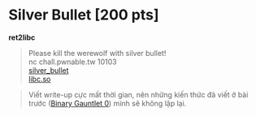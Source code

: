 # Silver Bullet [200 pts]
**__ret2libc__**

> Please kill the werewolf with silver bullet!      
> nc chall.pwnable.tw 10103     
> [silver_bullet](https://github.com/BuiKimPhat/ctf-writeup/blob/master/pwn/pwnable_tw/silverBullet_02/silver_bullet)     
> [libc.so](https://github.com/BuiKimPhat/ctf-writeup/blob/master/pwn/pwnable_tw/silverBullet_02/libc_32.so.6)        

> Viết write-up cực mất thời gian, nên những kiến thức đã viết ở bài trước ([Binary Gauntlet 0](https://github.com/BuiKimPhat/ctf-writeup/tree/master/pwn/picoctf/binaryGauntlet_01)) mình sẽ không lặp lại.    



